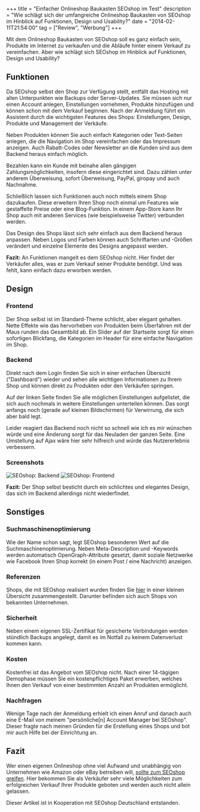 +++
title       = "Einfacher Onlineshop Baukasten SEOshop im Test"
description = "Wie schlägt sich der umfangreiche Onlineshop Baukasten von SEOshop im Hinblick auf Funktionen, Design und Usability?"
date        = "2014-02-11T21:54:00"
tag         = ["Review", "Werbung"]
+++

Mit dem Onlineshop Baukasten von SEOshop soll es ganz einfach sein, Produkte im Internet zu verkaufen und die Abläufe hinter einem Verkauf zu vereinfachen. Aber wie schlägt sich SEOshop im Hinblick auf Funktionen, Design und Usability?

<!--more-->

## Funktionen
Da SEOshop selbst den Shop zur Verfügung stellt, entfällt das Hosting mit allen Unterpunkten wie Backups oder Server-Updates. Sie müssen sich nur einen Account anlegen, Einstellungen vornehmen, Produkte hinzufügen und können schon mit dem Verkauf beginnen.
Nach der Anmeldung führt ein Assistent durch die wichtigsten Features des Shops: Einstellungen, Design, Produkte und Management der Verkäufe.

Neben Produkten können Sie auch einfach Kategorien oder Text-Seiten anlegen, die die Navigation im Shop vereinfachen oder das Impressum anzeigen.
Auch Rabatt-Codes oder Newsletter an die Kunden sind aus dem Backend heraus einfach möglich.

Bezahlen kann ein Kunde mit beinahe allen gängigen Zahlungsmöglichkeiten, insofern diese eingerichtet sind. Dazu zählen unter anderem Überweisung, sofort Überweisung, PayPal, giropay und auch Nachnahme.

Schließlich lassen sich Funktionen auch noch mittels einem Shop dazukaufen. Diese erweitern Ihren Shop noch einmal um Features wie gestaffelte Preise oder eine Blog-Funktion. In einem App-Store kann Ihr Shop auch mit anderen Services (wie beispielsweise Twitter) verbunden werden.

Das Design des Shops lässt sich sehr einfach aus dem Backend heraus anpassen. Neben Logos und Farben können auch Schriftarten und -Größen verändert und einzelne Elemente des Designs angepasst werden.

**Fazit:** An Funktionen mangelt es dem SEOshop nicht. Hier findet der Verkäufer alles, was er zum Verkauf seiner Produkte benötigt. Und was fehlt, kann einfach dazu erworben werden.

## Design

### Frontend
Der Shop selbst ist im Standard-Theme schlicht, aber elegant gehalten. Nette Effekte wie das hervorheben von Produkten beim Überfahren mit der Maus runden das Gesamtbild ab. Ein Slider auf der Startseite sorgt für einen sofortigen Blickfang, die Kategorien im Header für eine einfache Navigation im Shop.

### Backend
Direkt nach dem Login finden Sie sich in einer einfachen Übersicht ("Dashboard") wieder und sehen alle wichtigen Informationen zu Ihrem Shop und können direkt zu Produkten oder den Verkäufen springen.

Auf der linken Seite finden Sie alle möglichen Einstellungen aufgelistet, die sich auch nochmals in weitere Einstellungen unterteilen können. Das sorgt anfangs noch (gerade auf kleinen Bildschirmen) für Verwirrung, die sich aber bald legt.

Leider reagiert das Backend noch nicht so schnell wie ich es mir wünschen würde und eine Änderung sorgt für das Neuladen der ganzen Seite. Eine Umstellung auf Ajax wäre hier sehr hilfreich und würde das Nutzererlebnis verbessern.

### Screenshots
![SEOshop: Backend](/images/einfacher-onlineshop-baukasten-seoshop-im-test/Backend.png)
![SEOshop: Frontend](/images/einfacher-onlineshop-baukasten-seoshop-im-test/Frontend.png)

**Fazit:** Der Shop selbst besticht durch ein schlichtes und elegantes Design, das sich im Backend allerdings nicht wiederfindet.

## Sonstiges

### Suchmaschinenoptimierung
Wie der Name schon sagt, legt SEOshop besonderen Wert auf die Suchmaschinenoptimierung. Neben Meta-Description und -Keywords werden automatisch OpenGraph-Attribute gesetzt, damit soziale Netzwerke wie Facebook Ihren Shop korrekt (in einem Post / eine Nachricht) anzeigen.

### Referenzen
Shops, die mit SEOshop realisiert wurden finden Sie [hier](http://www.seoshop.de/beispiele/) in einer kleinen Übersicht zusammengestellt. Darunter befinden sich auch Shops von bekannten Unternehmen.

### Sicherheit
Neben einem eigenen SSL-Zertifikat für gesicherte Verbindungen werden stündlich Backups angelegt, damit es im Notfall zu keinem Datenverlust kommen kann.

### Kosten
Kostenfrei ist das Angebot vom SEOshop nicht. Nach einer 14-tägigen Demophase müssen Sie ein kostenpflichtiges Paket erwerben, welches Ihnen den Verkauf von einer bestimmten Anzahl an Produkten ermöglicht.

### Nachfragen
Wenige Tage nach der Anmeldung erhielt ich einen Anruf und danach auch eine E-Mail von meinem "persönliche[n] Account Manager bei SEOshop". Dieser fragte nach meinen Gründen für die Erstellung eines Shops und bot mir auch Hilfe bei der Einrichtung an.

## Fazit
Wer einen eigenen Onlineshop ohne viel Aufwand und unabhängig von Unternehmen wie Amazon oder eBay betreiben will, [sollte zum SEOshop greifen](http://www.seoshop.de/). Hier bekommen Sie als Verkäufer sehr viele Möglichkeiten zum erfolgreichen Verkauf Ihrer Produkte geboten und werden auch nicht allein gelassen.

Dieser Artikel ist in Kooperation mit SEOshop Deutschland entstanden.